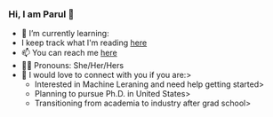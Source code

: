 ### Hi, I am Parul 👋


- 🌱 I’m currently learning: 
- I keep track what I'm reading [here](https://www.goodreads.com/user/show/21700166-parul)
- 📫 You can reach me [here](parul.pandey85@gmail.com)
- :woman_technologist: Pronouns: She/Her/Hers
- :fist_right: I would love to connect with you if you are:>
  - Interested in Machine Leraning and need help getting started>
  - Planning to pursue Ph.D. in United States>
  - Transitioning from academia to industry after grad school>



